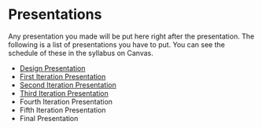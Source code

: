 # Presentations

Any presentation you made will be put here right after the presentation. The following is a list of presentations you have to put. You can see the schedule of these in the syllabus on Canvas.

- [Design Presentation](https://github.com/ChanRathke/PortfolioSentinel/blob/master/Presentations/DesignDay.pdf)
- [First Iteration Presentation](https://github.com/ChanRathke/PortfolioSentinel/blob/master/Presentations/IterationDay_1.pdf)
- [Second Iteration Presentation](https://github.com/ChanRathke/PortfolioSentinel/blob/master/Presentations/IterationDay_2.pdf)
- [Third Iteration Presentation](https://github.com/ChanRathke/PortfolioSentinel/blob/master/Presentations/IterationDay_3.pdf)
- Fourth Iteration Presentation
- Fifth Iteration Presentation
- Final Presentation
